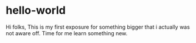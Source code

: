 # hello-world

Hi folks, 
This is my first exposure for something bigger that i actually was not aware off.
Time for me learn something new.
